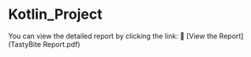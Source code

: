 # Kotlin_Project

You can view the detailed report by clicking the link:
📄 [View the Report](TastyBite Report.pdf)

